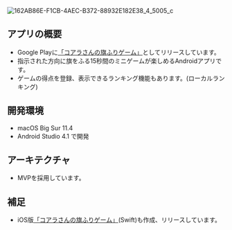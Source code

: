 ![162AB86E-F1CB-4AEC-B372-88932E182E38_4_5005_c](https://user-images.githubusercontent.com/61610711/125634809-82dab47f-c8f7-407f-8b1d-f7c518e495c4.jpeg)

## アプリの概要
- Google Playに[「コアラさんの旗ふりゲーム」](https://play.google.com/store/apps/details?id=com.yui.koalassimonsaysgame_android)としてリリースしています。
- 指示された方向に旗をふる15秒間のミニゲームが楽しめるAndroidアプリです。
- ゲームの得点を登録、表示できるランキング機能もあります。(ローカルランキング)

## 開発環境
- macOS Big Sur 11.4
- Android Studio 4.1 で開発

## アーキテクチャ
- MVPを採用しています。

## 補足
- iOS版[「コアラさんの旗ふりゲーム」](https://github.com/yunyun33/KoarasSimonSaysGame)(Swift)も作成、リリースしています。
